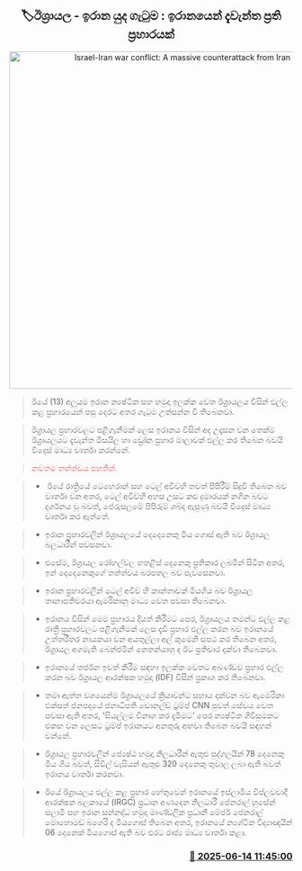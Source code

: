 <p align='center'><b><h2 align='center' title='Israel-Iran war conflict: A massive counterattack from Iran'>🏷ඊශ්‍රායල - ඉරාන යුද ගැටුම : ඉරානයෙන් දැවැන්ත ප්‍රති ප්‍රහාරයක්</h2></b></p>
<p align='center'><img src='https://helakuru.sgp1.cdn.digitaloceanspaces.com/esana/images/lib/iran-israel-1.jpg' width='600' alt='Israel-Iran war conflict: A massive counterattack from Iran'></p>

> ඊයේ (13) අලුයම ඉරාන න්‍යෂ්ටික සහ හමුදා ඉලක්ක වෙත ඊශ්‍රායලය විසින් එල්ල කළ ප්‍රහාරයෙන් පසු දෙරට අතර ගැටුම උත්සන්න වී තිබෙනවා.

> ඊශ්‍රායල ප්‍රහාරවලට පළිගැනීමක් ලෙස ඉරානය විසින් අද උදෑසන වන තෙක්ම ඊශ්‍රායලයට දැවැන්ත මිසයිල හා ඩ්‍රෝන ප්‍රහාර මාලාවක් එල්ල කර තිබෙන බවයි විදෙස් මාධ්‍ය වාර්තා කරන්නේ.

> <span style='color:#e64d4d'>නවතම තත්ත්වය පහතින්.</span>

> *  ඊයේ රාත්‍රියේ ටෙහෙරාන් සහ ටෙල් අවිව්හි තවත් පිපිරීම් සිදුවී තිබෙන බව වාර්තා වන අතර, ටෙල් අවිව්හි අහස උසට කළු දුමාරයක් නගින බවට දර්ශනය වූ බවත්, ජෙරුසලමේ පිපිරුම් ශබ්ද ඇසුණු බවයි විදෙස් මාධ්‍ය වාර්තා කර ඇත්තේ.

> * ඉරාන ප්‍රහාරවලින් ඊශ්‍රායලයේ දෙදෙනෙකු මිය ගොස් ඇති බව ඊශ්‍රායල බලධාරීන් පවසනවා.

> * එසේම, ඊශ්‍රායල රෝහල්වල හතළිස් දෙනෙකු ප්‍රතිකාර ලබමින් සිටින අතර, ඉන් දෙදෙනෙකුගේ තත්ත්වය බරපතල බව පැව‍සෙනවා.

> * ඉරාන ප්‍රහාරවලින් ටෙල් අවිව් හි කාන්තාවක් මියගිය බව ඊශ්‍රායල තානාපතිවරයා ඇමරිකානු මාධ්‍ය වෙත පවසා තිබෙනවා.

> * ඉරානය විසින් මෙම ප්‍රහාරය දියත් කිරීමට පෙර, ඊශ්‍රායලය තමන්ට එල්ල කළ රාත්‍රී ප්‍රහාරවලට පළිගැනීමක් ලෙස දැඩි ප්‍රහාර එල්ල කරන බව ඉරානයේ උත්තරීතර නායකයා වන අයතුල්ලා අල් කුමෙනි සපථ කර තිබෙන අතර, ඊශ්‍රායල අගමැති බෙන්ජමින් නෙතන්යාහු ද ඊට ප්‍රතිචාර දක්වා තිබෙනවා.

> * ඉරානයේ තර්ජන ඉවත් කිරීම සඳහා ඉලක්ක වෙතට අඛණ්ඩව ප්‍රහාර එල්ල කරන බව ඊශ්‍රායල ආරක්ෂක හමුදා (IDF) විසින් ප්‍රකාශ කර තිබෙනවා.

> * තමා ඇත්ත වශයෙන්ම ඊශ්‍රායලයේ ක්‍රියාවන්ට සහාය දක්වන බව ඇමෙරිකා එක්සත් ජනපදයේ ජනාධිපති ඩොනල්ඩ් ට්‍රම්ප් CNN පුවත් සේවය වෙත පවසා ඇති අතර, 'සියල්ලම විනාශ කර දැමීමට' පෙර න්‍යෂ්ටික ගිවිසුමකට එකඟ වන ලෙසට ට්‍රම්ප් ඉරානයට අනතුරු අඟවා තිබෙන බවයි සඳහන් වන්නේ.

> * ඊශ්‍රායල ප්‍රහාරවලින් ජ්‍යෙෂ්ඨ හමුදා නිලධාරීන් ඇතුළු පුද්ගලයින් 78 දෙනෙකු මිය ගිය බවත්, සිවිල් වැසියන් ඇතුළු 320 දෙනෙකු තුවාල ලබා ඇති බවත් ඉරානය වාර්තා කරනවා.

> * ඊයේ ඊශ්‍රායලය එල්ල කළ ප්‍රහාර හේතුවෙන් ඉරානයේ ඉස්ලාමීය විප්ලවවාදී ආරක්ෂක බලකායේ (IRGC) ප්‍රධාන අණදෙන නිලධාරී ජෙනරාල් හුසේන් සලාමි සහ ඉරාන සන්නද්ධ හමුදා මාණ්ඩලික ප්‍රධානී මේජර් ජෙනරාල් මොහොමඩ් බගෙරි ද මියගොස් තිබෙන අතර, ඉරානයේ න්‍යශ්ටික විද්‍යාඥයින් 06 දෙනෙක් මියගොස් ඇති බව එරට රාජ්‍ය මාධ්‍ය වාර්තා කළා.



<h3 align='right'><a href='https://www.helakuru.lk/esana/p/111004/'>📅 2025-06-14 11:45:00</a></h3>
